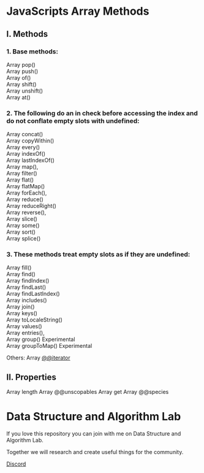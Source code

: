 # JavaScripts Array Methods
## I. Methods
### 1. Base methods:
Array pop() \
Array push() \
Array of() \
Array shift() \
Array unshift() \
Array at()

### 2. The following do an in check before accessing the index and do not conflate empty slots with undefined:
Array concat() \
Array copyWithin() \
Array every() \
Array indexOf() \
Array lastIndexOf() \
Array map(),  \
Array filter() \
Array flat() \
Array flatMap() \
Array forEach(), \
Array reduce() \
Array reduceRight() \
Array reverse(),  \
Array slice() \
Array some() \
Array sort() \
Array splice()

### 3. These methods treat empty slots as if they are undefined:
Array fill() \
Array find() \
Array findIndex() \
Array findLast() \
Array findLastIndex() \
Array includes() \
Array join() \
Array keys() \
Array toLocaleString() \
Array values() \
Array entries(), \
Array group() Experimental \
Array groupToMap() Experimental

Others: Array [@@iterator]()

## II. Properties
Array length
Array @@unscopables
Array get Array @@species

# Data Structure and Algorithm Lab
If you love this repository you can join with me on Data Structure and Algorithm Lab.

Together we will research and create useful things for the community.

[Discord](https://discord.gg/N8CrS3Ccsp)